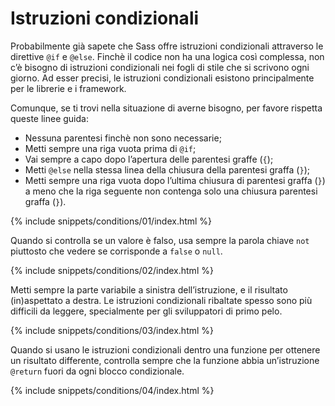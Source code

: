 
# Istruzioni condizionali

Probabilmente già sapete che Sass offre istruzioni condizionali attraverso le direttive `@if` e `@else`. Finchè il codice non ha una logica così complessa, non c’è bisogno di istruzioni condizionali nei fogli di stile che si scrivono ogni giorno. Ad esser precisi, le istruzioni condizionali esistono principalmente per le librerie e i framework.

Comunque, se ti trovi nella situazione di averne bisogno, per favore rispetta queste linee guida:

* Nessuna parentesi finchè non sono necessarie;
* Metti sempre una riga vuota prima di `@if`;
* Vai sempre a capo dopo l’apertura delle parentesi graffe (`{`);
* Metti `@else` nella stessa linea della chiusura della parentesi graffa (`}`);
* Metti sempre una riga vuota dopo l’ultima chiusura di parentesi graffa (`}`) a meno che la riga seguente non contenga solo una chiusura parentesi graffa  (`}`).

{% include snippets/conditions/01/index.html %}

Quando si controlla se un valore è falso, usa sempre la parola chiave `not` piuttosto che vedere se corrisponde a `false` o `null`.

{% include snippets/conditions/02/index.html %}

Metti sempre la parte variabile a sinistra dell’istruzione, e il risultato (in)aspettato a destra. Le istruzioni condizionali ribaltate spesso sono più difficili da leggere, specialmente per gli sviluppatori di primo pelo.

{% include snippets/conditions/03/index.html %}

Quando si usano le istruzioni condizionali dentro una funzione per ottenere un risultato differente, controlla sempre che la funzione abbia un’istruzione `@return` fuori da ogni blocco condizionale.

{% include snippets/conditions/04/index.html %}
